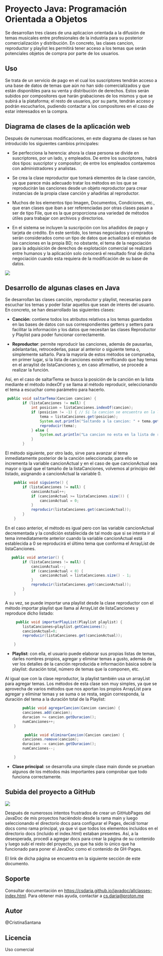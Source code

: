 # Proyecto Java: Programación Orientada a Objetos

Se desarrollan tres clases de una aplicacion orientada a la difusión de temas musicales entre profesionales de la industria para su posterior comercialización y distribución. En concreto, las clases cancion, reproductor y playlist les permitirá tener acceso a los temas que serán potenciales objetos de compra por parte de los usuarios. 

## Uso 

Se trata de un servicio de pago en el cual los suscriptores tendrán acceso a una base de datos de temas que aún no han sido comercializados y que están disponibles para su venta y distribución de derechos. Estos serán subidos por compositores que harán grabaciones de los mismos y que se subirá a la plataforma; el resto de usuarios, por su parte, tendrán acceso y podrán escucharlos, pudiendo contactar a los compositores en el caso de estar interesados en la compra. 


## Diagrama de clases de la aplicación web

Después de numerosas modificaciones, en este diagrama de clases se han introducido los siguientes cambios principales: 

* Se perfecciona la herencia: ahora la clase persona se divide en suscriptores, por un lado, y empleados. De entre los suscriptores, habrá dos tipos: suscriptor y compositor; de entre los empleados contaremos con administradores y analistas. 

* Se crea la clase reproductor que tomará elementos de la clase canción, ya que parece más adecuado tratar los métodos en los que se reproducirán las canciones desde un objeto reproductor para crear instancias de la propia clase canción y añadirlas al reproductor. 

* Muchos de los elementos tipo Imagen, Documentos, Condiciones, etc., que eran clases que iban a ser referenciadas por otras clases pasan a ser de tipo File, que es la que proporciona una variedad de métodos útiles para trabajar con archivos y directorios.

* En el sistema se incluyen la suscripción con los añadidos de pago y tarjeta de crédito. En este sentido, los temas negociados y comprados serán considerados como un tipo de datos que actualizará el estatus de las canciones en la propia BD; no obstante, el tema de la negociación para la adquisición de derechos de explotación comercial se realizará entre humanos y la aplicación solo conocerá el resultado final de dicha negociación cuando esta requiera de la modificación de su base de datos.

![](https://i.imgur.com/uehQCOC.png)


## Desarrollo de algunas clases en Java

Se desarrollan las clases canción, reproductor y playlist, necesarias para escuchar los temas y poder listar aquellos que sean de interés del usuario. En concreto, se han desarrollado las siguientes clases:

* **Canción**: contiene todos los atributos relativos a los temas guardados en las bases de datos con sus correspondientes getters y setters para facilitar la información y los datos que necesitan las clases Reproductor y Playlist para poder funcionar correctamente.


* **Reproductor**: permite reproducir las canciones, además de pausarlas, adelantarlas, retrocederlas, pasar al anterior o siguiente tema o, simplemente saltarlo. Para la mayoría de estos métodos se comprueba, en primer lugar, si la lista de canciones existe verificando que hay temas en el arraylist de listaCanciones y, en caso afirmativo, se procede a realizar la función. 

Así, en el caso de saltarTema se busca la posición de la canción en la lista mediante el método indexOf y se llama al método reproducir, seleccionando el tema a escuchar como parámetro para hacerlo. 

```java 
 public void saltarTema(Cancion cancion) {
        if (listaCanciones != null) {
            int posicion = listaCanciones.indexOf(cancion);
            if (posicion != -1) { // Si la cancion se encuentra en la lista
                tema = listaCanciones.get(posicion);
                System.out.println("Saltando a la cancion: " + tema.getTitulo());
                reproducir(tema);
            } else {
                System.out.println("La cancion no esta en la lista de reproduccion.");
            }
        }

```

El método siguiente, por otro lado, sirve para avanzar al tema inmediatamente posterior de la canción seleccionada; para ello se incrementa la variable cancionActual y en el caso de que cancionActual sea mayor o igual que el tamaño de la listaCanciones, volvemos al principio del listado, asignando a cancionActual la variable 0.

```java 
    public void siguiente() {
        if (listaCanciones != null) {
            cancionActual++;
            if (cancionActual >= listaCanciones.size()) {
                cancionActual = 0;
            }
            reproducir(listaCanciones.get(cancionActual)); 
        }
    }

```
En el caso anterior, el método es igual pero con las variable cancionActual decrementada y la condición establecida de tal modo que si se intenta ir al tema inmediatamente anterior cuando la variable cancionActual está establecida a 0 se reproducirá el último tema que conforma el ArrayList de listaCanciones. 

```java 
   public void anterior() {
        if (listaCanciones != null) {
            cancionActual--;
            if (cancionActual < 0) {
                cancionActual = listaCanciones.size() - 1; 
            }
            reproducir(listaCanciones.get(cancionActual));
        }
    }

```

A su vez, se puede importar una playlist desde la clase reproductor con el método importar playlist que llama al ArrayList de listaCanciones y reproduce dicho listado: 

```java 
     public void importarPlayList(Playlist playlist) {
        listaCanciones=playlist.getCanciones();
        cancionActual=0;
        reproducir(listaCanciones.get(cancionActual));

    }

```

* **Playlist**: con ella, el usuario puede elaborar sus propias listas de temas, darles nombres propios, agregar y eliminar temas a gusto, además de ver los detalles de la canción reproducida e información básica sobre la playlist: duración total, número de temas que la componen, etc.

Al igual que con la clase reproductor, la playlist también usa un arrayList para agregar temas. Los métodos de esta clase son muy simples, ya que se aprovecha de varios métodos que nos aportan los propios ArrayList para agregar y eliminar temas y se suma o se resta, según corresponda, la duración del tema a la duración total de la Playlist: 

```java 
        public void agregarCancion(Cancion cancion) {
        canciones.add(cancion);
        duracion += cancion.getDuracion();
        numCanciones++;
    }
```
```java 
         public void eliminarCancion(Cancion cancion) {
        canciones.remove(cancion);
        duracion -= cancion.getDuracion();
        numCanciones--;

    }
```

* **Clase principal**: se desarrolla una simple clase main donde se prueban algunos de los métodos más importantes para comprobar que todo funciona correctamente.

## Subida del proyecto a GitHub

![](https://i.imgur.com/7jcZxWe.png)

Después de numerosos intentos frustrados de crear un GitHubPages del JavaDoc de mis proyectos haciéndolo desde la rama main y luego seleccionando el directorio docs para configurar el Pages, decidí tomar docs como rama principal, ya que vi que todos los elementos incluidos en el directorio docs (incluido el index.html) estaban presentes. Así, a la desesperada, procedí a agregar docs para crear la página de su contenido y luego subí el resto del proyecto, ya que ha sido lo único que ha funcionado para poner el JavaDoc como el contenido de GH-Pages. 

El link de dicha página se encuentra en la siguiente sección de este documento.

## Soporte

Consultar documentación en https://csdaria.github.io/javadoc/allclasses-index.html. 
Para obtener más ayuda, contactar a cs.daria@proton.me 

## Autor

@CristinaSantana

## Licencia 

Uso comercial
